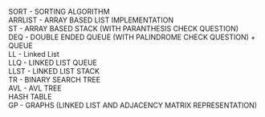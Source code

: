 SORT - SORTING ALGORITHM \
ARRLIST - ARRAY BASED LIST IMPLEMENTATION \
ST - ARRAY BASED STACK (WITH PARANTHESIS CHECK QUESTION) \
DEQ - DOUBLE ENDED QUEUE (WITH PALINDROME CHECK QUESTION) + QUEUE \
LL - Linked List \
LLQ - LINKED LIST QUEUE \
LLST - LINKED LIST STACK \
TR - BINARY SEARCH TREE \
AVL - AVL TREE \
HASH TABLE \
GP - GRAPHS (LINKED LIST AND ADJACENCY MATRIX REPRESENTATION)
